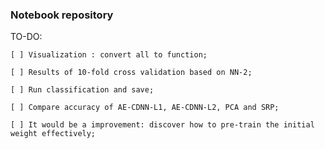 ### Notebook repository

TO-DO:

    [ ] Visualization : convert all to function;

    [ ] Results of 10-fold cross validation based on NN-2;
    
    [ ] Run classification and save;
    
    [ ] Compare accuracy of AE-CDNN-L1, AE-CDNN-L2, PCA and SRP;
    
    [ ] It would be a improvement: discover how to pre-train the initial weight effectively;

    
